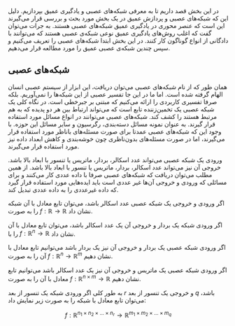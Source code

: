 در این بخش قصد داریم تا به معرفی شبکه‌های عصبی و یادگیری عمیق بپردازیم. دلیل این که شبکه‌های عصبی و پردازش عمیق در یک بخش مورد بحث و بررسی قرار می‌گیرند این است که عنصر محوری در یادگیری عمیق شبکه‌های عصبی هستند. به جرات می‌توان گفت که اغلب روش‌های یادگیری عمیق نوعی شبکه‌ی عصبی هستند که می‌توانند با دادگانی از انواع گوناگون کار کنند. در این بخش ابتدا شبکه‌های عصبی را تعریف می‌کنیم و سپس چندین شبکه‌ی عصبی عمیق را مورد مطالعه قرار می‌دهیم.



## شبکه‌های عصبی

همان طور که از نام شبکه‌های عصبی می‌توان دریافت، این ابزار از سیستم عصبی انسان الهام گرفته شده است. اما ما در این جا تفسیر عصبی از این شبکه‌ها را نمی‌آوریم. بلکه صرفا تفسیری کاربردی را ارائه می‌کنیم که مبتنی بر جبرخطی است. در نگاه کلی یک شبکه عصبی یک تخمین‌زننده تابع است که می‌تواند ارتباط بین هر دو پدیده که به هم مرتبط هستند را کشف کند. شبکه‌های عصبی می‌توانند در انواع مسائل مورد استفاده قرار گیرند. به عنوان نمونه مسائل دسته‌بندی، رگرسیون و سایر مسائل این حوزه. با وجود این که شبکه‌های عصبی عمدتا برای صورت مسئله‌های باناظر مورد استفاده قرار می‌گیرند، اما در صورت مسئله‌های بدون‌ناظری چون خوشه‌بندی و کاهش ابعداد داده نیز مورد استفاده قرار می‌گیرند.

ورودی یک شبکه عصبی می‌تواند عدد اسکالر، بردار، ماتریس یا تنسور با ابعاد بالا باشد. خروجی آن نیز می‌تواند عدد اسکالر، بردار، ماتریس یا تنسور با ابعاد بالا باشد. از همین مطلب می‌توان دریافت که شبکه‌های عصبی صرفا با داده عددی کار می‌کنند و برای مسائلی که ورودی و خروجی آن‌ها غیر عددی است باید ایده‌هایی مورد استفاده قرار گیرد که داده غیرعددی را به داده عددی تبدیل کند. 

اگر ورودی و خروجی یک شبکه عصبی عدد اسکالر باشد، می‌توان تابع معادل با آن شبکه را به صورت $f:\mathbb{R} \rightarrow \mathbb{R}$ نشان داد. 

اگر ورودی شبکه یک بردار و خروجی آن یک عدد اسکالر باشد، می‌توان تابع معادل با آن را با $f:\mathbb{R}^n \rightarrow \mathbb{R}$ نشان داد.

اگر ورودی شبکه عصبی یک  بردار و خروجی آن نیز یک بردار باشد می‌توانیم تابع معادل با آن را به صورت $f:\mathbb{R}^n \rightarrow \mathbb{R}^m$ نشان دهیم.

اگر ورودی شبکه عصبی یک  ماتریس و خروجی آن نیز یک عدد اسکالر باشد می‌توانیم تابع معادل با آن را به صورت $f:\mathbb{R}^{n \times m} \rightarrow \mathbb{R}$ نشان دهیم.

به طور کلی اگر ورودی شبکه یک تنسور از بعد $r$ و خروجی یک تنسور از بعد $q$ باشد، می‌توان تابع معادل با شبکه را به صورت زیر نمایش داد:

$$f:\mathbb{R}^{n_1 \times n_2 \times ... \times n_r} \rightarrow \mathbb{R}^{m_1 \times m_2 \times ... \times m_q}$$